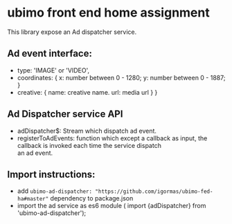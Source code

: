 # ubimo front end home assignment
This library expose an Ad dispatcher service.

## Ad event interface:

 - type: 'IMAGE' or  'VIDEO',
  - coordinates: {
    x: number between 0 - 1280;
    y: number between 0 - 1887;
  }
  - creative: {
    name: creative name.
    url: media url
  }
}


## Ad Dispatcher service API
  - adDispatcher$: Stream which dispatch ad event.
  - registerToAdEvents: function which except a callback as input, the callback is invoked each time the service dispatch<br/> an ad event.


## Import instructions:
 - add `ubimo-ad-dispatcher: "https://github.com/igormas/ubimo-fed-ha#master"` dependency to package.json
 - import the ad service as es6 module ( import {adDispatcher} from 'ubimo-ad-dispatcher'); 

